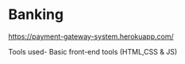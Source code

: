 # Banking




https://payment-gateway-system.herokuapp.com/

Tools used- Basic front-end tools (HTML,CSS & JS)


